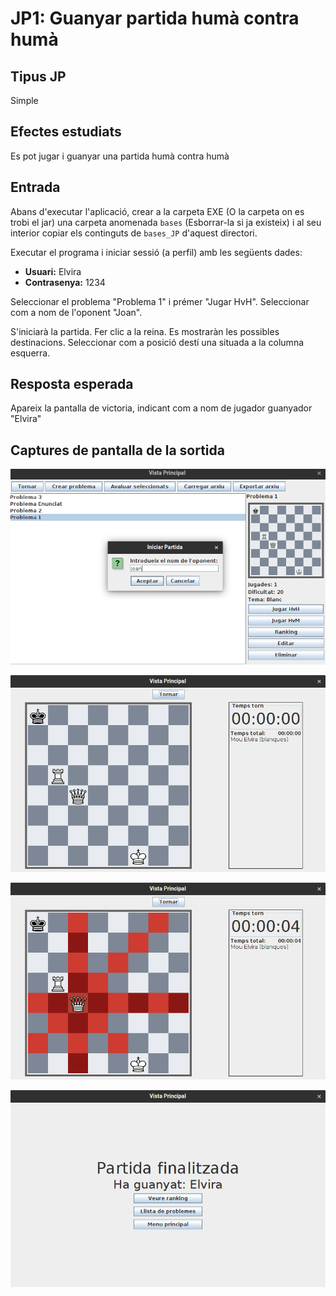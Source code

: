 # JP1: Guanyar partida humà contra humà

## Tipus JP

Simple

## Efectes estudiats

Es pot jugar i guanyar una partida humà contra humà

## Entrada

Abans d'executar l'aplicació, crear a la carpeta EXE (O la carpeta on es trobi el jar) una carpeta anomenada `bases` (Esborrar-la si ja existeix) i al seu interior copiar els continguts de `bases_JP` d'aquest directori.

Executar el programa i iniciar sessió (a perfil) amb les següents dades:

- **Usuari:** Elvira
- **Contrasenya:** 1234

Seleccionar el problema "Problema 1" i prémer "Jugar HvH". Seleccionar com a nom de l'oponent "Joan".

S'iniciarà la partida. Fer clic a la reina. Es mostraràn les possibles destinacions. Seleccionar com a posició destí una situada a la columna esquerra.

## Resposta esperada

Apareix la pantalla de victoria, indicant com a nom de jugador guanyador "Elvira"

## Captures de pantalla de la sortida

![Selecció de l'oponent](../imatges_JP/hvh_oponent_1.png)

![Estat inicial del tauler](../imatges_JP/hvh_partida_ini_1.png)

![Possibles moviments de la reina](../imatges_JP/hvh_partida_1_1.png)

![Pantalla de victòria](../imatges_JP/fi_victoria.png)

